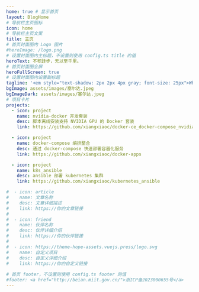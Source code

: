 ```yaml
---
home: true # 显示首页
layout: BlogHome
# 导航栏主页图标
icon: home
# 导航栏主页文案
title: 主页
# 首页封面图内 Logo 图片
#heroImage: /logo.png
# 设置封面图内主标题，不设置则使用 config.ts title 的值
heroText: 不积跬步，无以至千里。
# 首页封面图全屏
heroFullScreen: true
# 设置封面图内设置副标题
tagline: '<em style="text-shadow: 2px 2px 4px gray; font-size: 25px">What you earn depends on what you learn.</em>'
bgImage: assets/images/塞尔达.jpeg
bgImageDark: assets/images/塞尔达.jpeg
# 项目卡片
projects:
  - icon: project
    name: nvidia-docker 开发套装
    desc: 脚本离线安装支持 NVIDIA GPU 的 Docker 套装
    link: https://github.com/xiangxiaoc/docker-ce_docker-compose_nvidia-docker2

  - icon: project
    name: docker-compose 编排整合
    desc: 通过 docker-compose 快速部署容器化服务
    link: https://github.com/xiangxiaoc/docker-apps

  - icon: project
    name: k8s_ansible
    desc: ansible 部署 kubernetes 集群
    link: https://github.com/xiangxiaoc/kubernetes_ansible

#  - icon: article
#    name: 文章名称
#    desc: 文章详细描述
#    link: https://你的文章链接
#
#  - icon: friend
#    name: 伙伴名称
#    desc: 伙伴详细介绍
#    link: https://你的伙伴链接
#
#  - icon: https://theme-hope-assets.vuejs.press/logo.svg
#    name: 自定义项目
#    desc: 自定义详细介绍
#    link: https://你的自定义链接
    
# 首页 footer，不设置则使用 config.ts footer 的值
#footer: <a href="http://beian.miit.gov.cn/">浙ICP备2023000655号</a>
---
```

